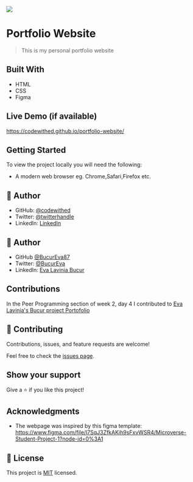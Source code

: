 ![](https://img.shields.io/badge/Microverse-blueviolet)

# Portfolio Website

> This is my personal portfolio website


## Built With

- HTML
- CSS
- Figma

## Live Demo (if available)

 https://codewithed.github.io/portfolio-website/


## Getting Started

To view the project locally you will need the following:
- A modern web browser eg. Chrome,Safari,Firefox etc.



## 👤 Author

- GitHub: [@codewithed](https://github.com/codewithed)
- Twitter: [@twitterhandle](https://twitter.com/meet__ed)
- LinkedIn: [LinkedIn](https://www.linkedin.com/in/edmund-yaw-debrah-054461235/)

## 👤 Author

- GitHub [@BucurEva87](https://github.com/BucurEva87)
- Twitter: [@BucurEva](https://twitter.com/BucurEva)
- LinkedIn: [Eva Lavinia Bucur](https://www.linkedin.com/in/eva-lavinia-bucur-89626b1b7)

## Contributions

In the Peer Programming section of week 2, day 4 I contributed to [Eva Lavinia's Bucur project Portofolio](https://github.com/BucurEva87/Portofolio)


## 🤝 Contributing

Contributions, issues, and feature requests are welcome!

Feel free to check the [issues page](../../issues/).

## Show your support

Give a ⭐️ if you like this project!

## Acknowledgments

- The webpage was inspired by this figma template:
https://www.figma.com/file/l7SqJ3ZfkAKih9sFxvWSR4/Microverse-Student-Project-1?node-id=0%3A1

## 📝 License

This project is [MIT](./MIT.md) licensed.
